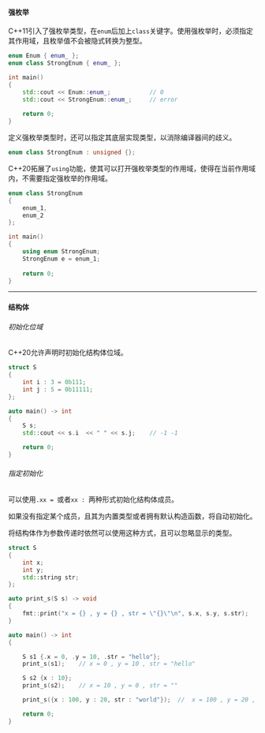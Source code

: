 #### 强枚举

C++11引入了强枚举类型，在`enum`后加上`class`关键字。使用强枚举时，必须指定其作用域，且枚举值不会被隐式转换为整型。

```cpp
enum Enum { enum_ };
enum class StrongEnum { enum_ };

int main()
{
    std::cout << Enum::enum_;			// 0
    std::cout << StrongEnum::enum_;		// error
    
    return 0;
}
```

定义强枚举类型时，还可以指定其底层实现类型，以消除编译器间的歧义。

```cpp
enum class StrongEnum : unsigned {};
```

C++20拓展了`using`功能，使其可以打开强枚举类型的作用域，使得在当前作用域内，不需要指定强枚举的作用域。

```cpp
enum class StrongEnum
{
    enum_1,
    enum_2
};

int main()
{
    using enum StrongEnum;
    StrongEnum e = enum_1;
    
	return 0;
}
```

---

#### 结构体

###### 初始化位域

C++20允许声明时初始化结构体位域。

```cpp
struct S
{
    int i : 3 = 0b111;
    int j : 5 = 0b11111;
};

auto main() -> int
{
    S s;
    std::cout << s.i  << " " << s.j;    // -1 -1

    return 0;
}
```

###### 指定初始化

可以使用`.xx = `或者`xx : `两种形式初始化结构体成员。

如果没有指定某个成员，且其为内置类型或者拥有默认构造函数，将自动初始化。

将结构体作为参数传递时依然可以使用这种方式，且可以忽略显示的类型。

```cpp
struct S
{
    int x;
    int y;
    std::string str;
};

auto print_s(S s) -> void
{
    fmt::print("x = {} , y = {} , str = \"{}\"\n", s.x, s.y, s.str);
}

auto main() -> int
{

    S s1 {.x = 0, .y = 10, .str = "hello"};
    print_s(s1);    // x = 0 , y = 10 , str = "hello"

    S s2 {x : 10};
    print_s(s2);    // x = 10 , y = 0 , str = ""

    print_s({x : 100, y : 20, str : "world"});  //  x = 100 , y = 20 , str = "world"

    return 0;
}
```

